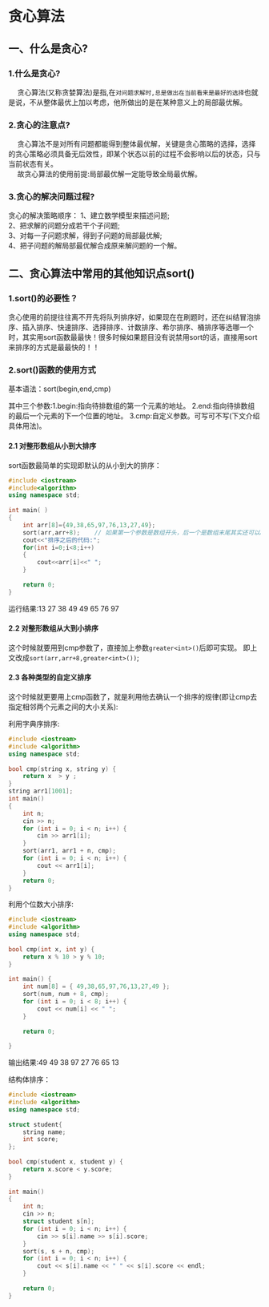 # 贪心算法

## 一、什么是贪心?

### 1.什么是贪心?
&emsp; 贪心算法(又称贪婪算法)是指,在`对问题求解时,总是做出在当前看来是最好的选择`也就是说，不从整体最优上加以考虑，他所做出的是在某种意义上的局部最优解。<br/>

### 2.贪心的注意点?
&emsp; 贪心算法不是对所有问题都能得到整体最优解，关键是贪心策略的选择，选择的贪心策略必须具备无后效性，即某个状态以前的过程不会影响以后的状态，只与当前状态有关。<br/>
&emsp; 故贪心算法的使用前提:局部最优解一定能导致全局最优解。

### 3.贪心的解决问题过程?
贪心的解决策略顺序：
1、建立数学模型来描述问题;<br/>
2、把求解的问题分成若干个子问题;<br/>
3、对每一子问题求解，得到子问题的局部最优解;<br/>
4、把子问题的解局部最优解合成原来解问题的一个解。<br/>

## 二、贪心算法中常用的其他知识点sort()
### 1.sort()的必要性？
贪心使用的前提往往离不开先将队列排序好，如果现在在刷题时，还在纠结冒泡排序、插入排序、快速排序、选择排序、计数排序、希尔排序、桶排序等选哪一个时，其实用sort函数最最快！很多时候如果题目没有说禁用sort的话，直接用sort来排序的方式是最最快的！！

### 2.sort()函数的使用方式
基本语法：sort(begin,end,cmp) 

其中三个参数:1.begin:指向待排数组的第一个元素的地址。
2.end:指向待排数组的最后一个元素的下一个位置的地址。
3.cmp:自定义参数。可写可不写(下文介绍具体用法)。

#### 2.1 对整形数组从小到大排序
sort函数最简单的实现即默认的从小到大的排序：

```C++
#include <iostream>
#include<algorithm>
using namespace std;
 
int main( )
{
	int arr[8]={49,38,65,97,76,13,27,49};
	sort(arr,arr+8);    // 如果第一个参数是数组开头，后一个是数组末尾其实还可以arr.begin(),arr.end()
	cout<<"排序之后的代码:";
	for(int i=0;i<8;i++)
	{
		cout<<arr[i]<<" ";
	}
	
	return 0;
}
```
运行结果:13 27 38 49 49 65 76 97

#### 2.2 对整形数组从大到小排序

这个时候就要用到cmp参数了，直接加上参数`greater<int>()`后即可实现。
即上文改成`sort(arr,arr+8,greater<int>())`;

#### 2.3 各种类型的自定义排序
这个时候就更要用上cmp函数了，就是利用他去确认一个排序的规律(即让cmp去指定相邻两个元素之间的大小关系):

利用字典序排序:
```C++
#include <iostream>
#include <algorithm>
using namespace std;
 
bool cmp(string x, string y) {                              
	return x  > y ;
}
string arr1[1001];
int main()
{
	int n;
	cin >> n;
	for (int i = 0; i < n; i++) {
		cin >> arr1[i];
	}
	sort(arr1, arr1 + n, cmp);
	for (int i = 0; i < n; i++) {
		cout << arr1[i];
	}
	return 0;
}
```

利用个位数大小排序:
```C++
#include <iostream>
#include <algorithm>
using namespace std;
 
bool cmp(int x, int y) {
	return x % 10 > y % 10;
}
 
int main() {
	int num[8] = { 49,38,65,97,76,13,27,49 };
	sort(num, num + 8, cmp);
	for (int i = 0; i < 8; i++) {
		cout << num[i] << " ";
	}
 
	return 0;
 
}
```
输出结果:49 49 38 97 27 76 65 13

结构体排序：
```C++
#include <iostream>
#include <algorithm>
using namespace std;
 
struct student{
	string name;
	int score;
};
 
bool cmp(student x, student y) {
	return x.score < y.score;
}
 
int main()
{
	int n;
	cin >> n;
	struct student s[n];
	for (int i = 0; i < n; i++) {
		cin >> s[i].name >> s[i].score;
	}
	sort(s, s + n, cmp);
	for (int i = 0; i < n; i++) {
		cout << s[i].name << " " << s[i].score << endl;
	}
 
	return 0;
}
```